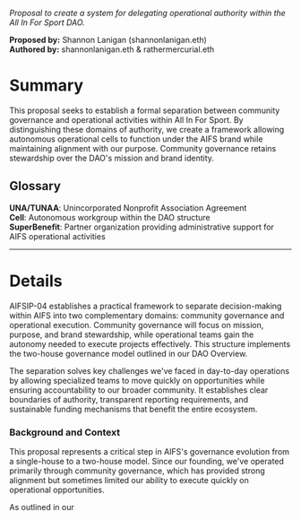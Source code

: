 _Proposal to create a system for delegating operational authority within the All In For Sport DAO._

**Proposed by:** Shannon Lanigan (shannonlanigan.eth)  
**Authored by:** shannonlanigan.eth & rathermercurial.eth

# Summary

This proposal seeks to establish a formal separation between community governance and operational activities within All In For Sport. By distinguishing these domains of authority, we create a framework allowing autonomous operational cells to function under the AIFS brand while maintaining alignment with our purpose. Community governance retains stewardship over the DAO's mission and brand identity.

## Glossary

**UNA/TUNAA**: Unincorporated Nonprofit Association Agreement  
**Cell**: Autonomous workgroup within the DAO structure  
**SuperBenefit**: Partner organization providing administrative support for AIFS operational activities  

---

# Details

AIFSIP-04 establishes a practical framework to separate decision-making within AIFS into two complementary domains: community governance and operational execution. Community governance will focus on mission, purpose, and brand stewardship, while operational teams gain the autonomy needed to execute projects effectively. This structure implements the two-house governance model outlined in our DAO Overview.

The separation solves key challenges we've faced in day-to-day operations by allowing specialized teams to move quickly on opportunities while ensuring accountability to our broader community. It establishes clear boundaries of authority, transparent reporting requirements, and sustainable funding mechanisms that benefit the entire ecosystem.

### Background and Context

This proposal represents a critical step in AIFS's governance evolution from a single-house to a two-house model. Since our founding, we've operated primarily through community governance, which has provided strong alignment but sometimes limited our ability to execute quickly on operational opportunities.

As outlined in our